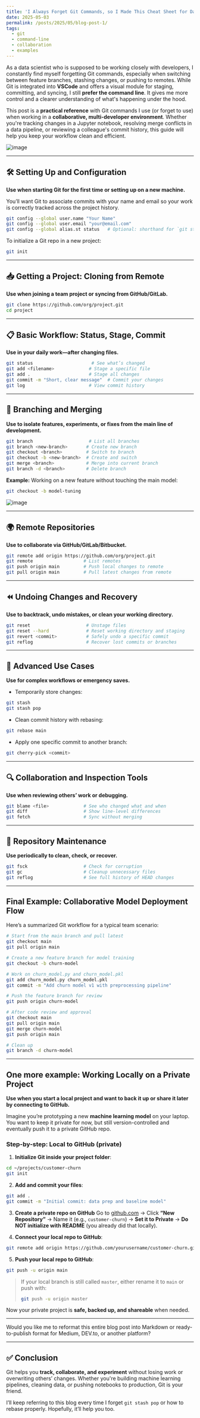 ```yaml
---
title: 'I Always Forget Git Commands, so I Made This Cheat Sheet for Data Science Collaboration'
date: 2025-05-03
permalink: /posts/2025/05/blog-post-1/
tags:
  - git
  - command-line
  - collaboration
  - examples
---
```


As a data scientist who is supposed to be working closely with developers, I constantly find myself forgetting Git commands, especially when switching between feature branches, stashing changes, or pushing to remotes. While Git is integrated into **VSCode** and offers a visual module for staging, committing, and syncing, I still **prefer the command line**. It gives me more control and a clearer understanding of what's happening under the hood.

This post is a **practical reference** with Git commands I use (or forget to use) when working in a **collaborative, multi-developer environment**. Whether you're tracking changes in a Jupyter notebook, resolving merge conflicts in a data pipeline, or reviewing a colleague's commit history, this guide will help you keep your workflow clean and efficient.

![image](https://github.com/user-attachments/assets/b468597e-ea2d-49e9-a1d1-0b6528b451ab)

---

## 🛠️ **Setting Up and Configuration**

**Use when starting Git for the first time or setting up on a new machine.**

You’ll want Git to associate commits with your name and email so your work is correctly tracked across the project history.

```bash
git config --global user.name "Your Name"
git config --global user.email "your@email.com"
git config --global alias.st status   # Optional: shorthand for `git status`
```

To initialize a Git repo in a new project:

```bash
git init
```

---

## 📥 **Getting a Project: Cloning from Remote**

**Use when joining a team project or syncing from GitHub/GitLab.**

```bash
git clone https://github.com/org/project.git
cd project
```

---

## 📋 **Basic Workflow: Status, Stage, Commit**

**Use in your daily work—after changing files.**

```bash
git status                      # See what’s changed
git add <filename>             # Stage a specific file
git add .                      # Stage all changes
git commit -m "Short, clear message"  # Commit your changes
git log                        # View commit history
```

---

## 🌱 **Branching and Merging**

**Use to isolate features, experiments, or fixes from the main line of development.**

```bash
git branch                     # List all branches
git branch <new-branch>       # Create new branch
git checkout <branch>         # Switch to branch
git checkout -b <new-branch>  # Create and switch
git merge <branch>            # Merge into current branch
git branch -d <branch>        # Delete branch
```

**Example:** Working on a new feature without touching the main model:

```bash
git checkout -b model-tuning
```
![image](https://github.com/user-attachments/assets/5655efc1-2b05-4541-bfb7-46f5343c85ed)

---

## 🌍 **Remote Repositories**

**Use to collaborate via GitHub/GitLab/Bitbucket.**

```bash
git remote add origin https://github.com/org/project.git
git remote                   # List remotes
git push origin main         # Push local changes to remote
git pull origin main         # Pull latest changes from remote
```

---

## ⏪ **Undoing Changes and Recovery**

**Use to backtrack, undo mistakes, or clean your working directory.**

```bash
git reset                     # Unstage files
git reset --hard              # Reset working directory and staging
git revert <commit>           # Safely undo a specific commit
git reflog                    # Recover lost commits or branches
```

---

## 🧠 **Advanced Use Cases**

**Use for complex workflows or emergency saves.**

* Temporarily store changes:

```bash
git stash
git stash pop
```

* Clean commit history with rebasing:

```bash
git rebase main
```

* Apply one specific commit to another branch:

```bash
git cherry-pick <commit>
```

---

## 🔍 **Collaboration and Inspection Tools**

**Use when reviewing others’ work or debugging.**

```bash
git blame <file>             # See who changed what and when
git diff                     # Show line-level differences
git fetch                    # Sync without merging
```

---

## 🧹 **Repository Maintenance**

**Use periodically to clean, check, or recover.**

```bash
git fsck                     # Check for corruption
git gc                       # Cleanup unnecessary files
git reflog                   # See full history of HEAD changes
```

---

## **Final Example: Collaborative Model Deployment Flow**

Here’s a summarized Git workflow for a typical team scenario:

```bash
# Start from the main branch and pull latest
git checkout main
git pull origin main

# Create a new feature branch for model training
git checkout -b churn-model

# Work on churn_model.py and churn_model.pkl
git add churn_model.py churn_model.pkl
git commit -m "Add churn model v1 with preprocessing pipeline"

# Push the feature branch for review
git push origin churn-model

# After code review and approval
git checkout main
git pull origin main
git merge churn-model
git push origin main

# Clean up
git branch -d churn-model
```

---

## **One more example: Working Locally on a Private Project**

**Use when you start a local project and want to back it up or share it later by connecting to GitHub.**

Imagine you’re prototyping a new **machine learning model** on your laptop. You want to keep it private for now, but still version-controlled and eventually push it to a private GitHub repo.

### **Step-by-step: Local to GitHub (private)**

1. **Initialize Git inside your project folder**:

```bash
cd ~/projects/customer-churn
git init
```

2. **Add and commit your files**:

```bash
git add .
git commit -m "Initial commit: data prep and baseline model"
```

3. **Create a private repo on GitHub**
   Go to [github.com](https://github.com) → Click **“New Repository”** →
   Name it (e.g., `customer-churn`) → **Set it to Private** → **Do NOT initialize with README** (you already did that locally).

4. **Connect your local repo to GitHub**:

```bash
git remote add origin https://github.com/yourusername/customer-churn.git
```

5. **Push your local repo to GitHub**:

```bash
git push -u origin main
```

> If your local branch is still called `master`, either rename it to `main` or push with:
>
> ```bash
> git push -u origin master
> ```

Now your private project is **safe, backed up, and shareable** when needed.

---

Would you like me to reformat this entire blog post into Markdown or ready-to-publish format for Medium, DEV.to, or another platform?

---

## ✅ **Conclusion**

Git helps you **track, collaborate, and experiment** without losing work or overwriting others’ changes. Whether you're building machine learning pipelines, cleaning data, or pushing notebooks to production, Git is your friend.

I’ll keep referring to this blog every time I forget `git stash pop` or how to rebase properly. Hopefully, it’ll help you too.

